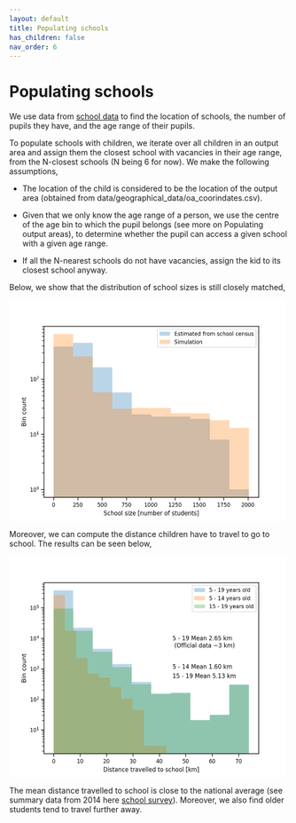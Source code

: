 ```yaml
---
layout: default
title: Populating schools
has_children: false
nav_order: 6
---
```


Populating schools
========

We use data from [school data](https://www.gov.uk/school-performance-tables) to find the location of schools, the number of pupils they have, and the age range of their pupils. 

To populate schools with children, we iterate over all children in an output area and assign them the closest school with vacancies in their age range, from the N-closest schools (N being 6 for now). We make the following assumptions,

- The location of the child is considered to be the location of the output area (obtained from data/geographical_data/oa_coorindates.csv). 

- Given that we only know the age range of a person, we use the centre of the age bin to which the pupil belongs (see more on Populating output areas), to determine whether the pupil can access a given school with a given age range.

- If all the N-nearest schools do not have vacancies, assign the kid to its closest school anyway.


Below, we show that the distribution of school sizes is still closely matched,

<img src="images/school_size.png" alt="Kitten"
	title="Number of schools with a given size" width="500" height="400" align="middle" />

Moreover, we can compute the distance children have to travel to go to school. The results can be seen below,

<img src="images/distance2school.png" alt="Kitten"
	title="Distance travelled to school" width="500" height="400" align="middle" />

The mean distance travelled to school is close to the national average (see summary data from 2014 here [school survey](https://assets.publishing.service.gov.uk/government/uploads/system/uploads/attachment_data/file/476635/travel-to-school.pdf)). Moreover, we also find older students tend to travel further away.


